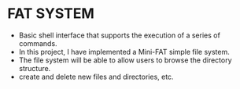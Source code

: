 # FAT SYSTEM 

- Basic shell interface that supports the execution of a series of commands.
- In this project, I have implemented a Mini-FAT simple file system. 
- The file system will be able to allow users to browse the directory structure.
- create and delete new files and directories, etc.
